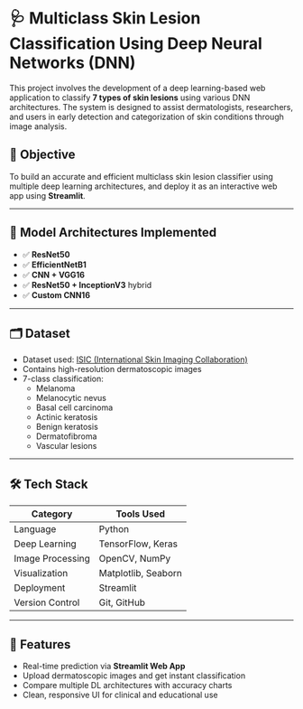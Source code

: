 # 🩺 Multiclass Skin Lesion Classification Using Deep Neural Networks (DNN)

This project involves the development of a deep learning-based web application to classify **7 types of skin lesions** using various DNN architectures. The system is designed to assist dermatologists, researchers, and users in early detection and categorization of skin conditions through image analysis.

## 📌 Objective

To build an accurate and efficient multiclass skin lesion classifier using multiple deep learning architectures, and deploy it as an interactive web app using **Streamlit**.

---

## 🧠 Model Architectures Implemented

- ✅ **ResNet50**  
- ✅ **EfficientNetB1**  
- ✅ **CNN + VGG16**  
- ✅ **ResNet50 + InceptionV3** hybrid  
- ✅ **Custom CNN16**

---

## 🗂️ Dataset

- Dataset used: [ISIC (International Skin Imaging Collaboration)](https://www.kaggle.com/datasets/kmader/skin-cancer-mnist-ham10000)
- Contains high-resolution dermatoscopic images
- 7-class classification:  
  - Melanoma  
  - Melanocytic nevus  
  - Basal cell carcinoma  
  - Actinic keratosis  
  - Benign keratosis  
  - Dermatofibroma  
  - Vascular lesions

---

## 🛠️ Tech Stack

| Category        | Tools Used                                |
|-----------------|--------------------------------------------|
| Language        | Python                                     |
| Deep Learning   | TensorFlow, Keras                          |
| Image Processing| OpenCV, NumPy                              |
| Visualization   | Matplotlib, Seaborn                        |
| Deployment      | Streamlit                                  |
| Version Control | Git, GitHub                                |

---

## 🚀 Features

- Real-time prediction via **Streamlit Web App**  
- Upload dermatoscopic images and get instant classification  
- Compare multiple DL architectures with accuracy charts  
- Clean, responsive UI for clinical and educational use
